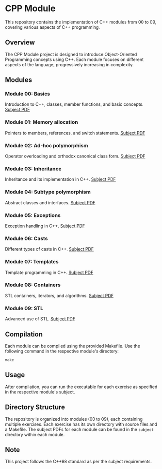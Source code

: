 # CPP Module

This repository contains the implementation of C++ modules from 00 to 09, covering various aspects of C++ programming.

## Overview

The CPP Module project is designed to introduce Object-Oriented Programming concepts using C++. Each module focuses on different aspects of the language, progressively increasing in complexity.

## Modules

### Module 00: Basics
Introduction to C++, classes, member functions, and basic concepts.
[Subject PDF](00/subject/subject.pdf)

### Module 01: Memory allocation
Pointers to members, references, and switch statements.
[Subject PDF](01/subject/subject.pdf)

### Module 02: Ad-hoc polymorphism
Operator overloading and orthodox canonical class form.
[Subject PDF](02/subject/subject.pdf)

### Module 03: Inheritance
Inheritance and its implementation in C++.
[Subject PDF](03/subject/subject.pdf)

### Module 04: Subtype polymorphism
Abstract classes and interfaces.
[Subject PDF](04/subject/subject.pdf)

### Module 05: Exceptions
Exception handling in C++.
[Subject PDF](05/subject/subject.pdf)

### Module 06: Casts
Different types of casts in C++.
[Subject PDF](06/subject/subject.pdf)

### Module 07: Templates
Template programming in C++.
[Subject PDF](07/subject/subject.pdf)

### Module 08: Containers
STL containers, iterators, and algorithms.
[Subject PDF](08/subject/subject.pdf)

### Module 09: STL
Advanced use of STL.
[Subject PDF](09/subject/subject.pdf)

## Compilation

Each module can be compiled using the provided Makefile. Use the following command in the respective module's directory:

```
make
```

## Usage

After compilation, you can run the executable for each exercise as specified in the respective module's subject.

## Directory Structure

The repository is organized into modules (00 to 09), each containing multiple exercises. Each exercise has its own directory with source files and a Makefile. The subject PDFs for each module can be found in the `subject` directory within each module.

## Note

This project follows the C++98 standard as per the subject requirements.